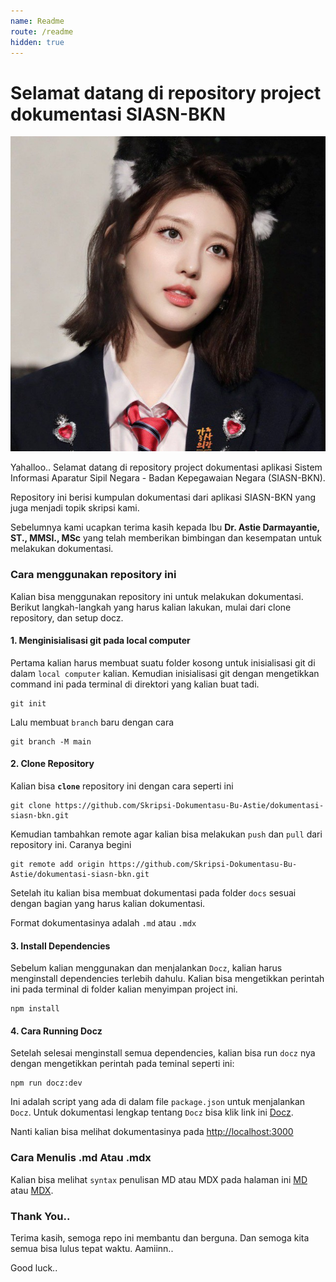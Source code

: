 ```yaml
---
name: Readme
route: /readme
hidden: true
---
```


# Selamat datang di repository project dokumentasi SIASN-BKN

![test gambar](./src/img/gaeul.jpg)

Yahalloo.. Selamat datang di repository project dokumentasi aplikasi Sistem Informasi Aparatur Sipil Negara - Badan Kepegawaian Negara (SIASN-BKN).

Repository ini berisi kumpulan dokumentasi dari aplikasi SIASN-BKN yang juga menjadi topik skripsi kami.

Sebelumnya kami ucapkan terima kasih kepada Ibu **Dr. Astie Darmayantie, ST., MMSI., MSc** yang telah memberikan bimbingan dan kesempatan untuk melakukan dokumentasi.

### Cara menggunakan repository ini

Kalian bisa menggunakan repository ini untuk melakukan dokumentasi. Berikut langkah-langkah yang harus kalian lakukan, mulai dari clone repository, dan setup docz.

#### 1. Menginisialisasi git pada local computer

Pertama kalian harus membuat suatu folder kosong untuk inisialisasi git di dalam `local computer` kalian. Kemudian inisialisasi git dengan mengetikkan command ini pada terminal di direktori yang kalian buat tadi.

```
git init
```

Lalu membuat `branch` baru dengan cara

```
git branch -M main
```

#### 2. Clone Repository

Kalian bisa **`clone`** repository ini dengan cara seperti ini

```
git clone https://github.com/Skripsi-Dokumentasu-Bu-Astie/dokumentasi-siasn-bkn.git
```

Kemudian tambahkan remote agar kalian bisa melakukan `push` dan `pull` dari repository ini. Caranya begini

```
git remote add origin https://github.com/Skripsi-Dokumentasu-Bu-Astie/dokumentasi-siasn-bkn.git
```

Setelah itu kalian bisa membuat dokumentasi pada folder `docs` sesuai dengan bagian yang harus kalian dokumentasi.

Format dokumentasinya adalah `.md` atau `.mdx`

#### 3. Install Dependencies

Sebelum kalian menggunakan dan menjalankan `Docz`, kalian harus menginstall dependencies terlebih dahulu. Kalian bisa mengetikkan perintah ini pada terminal di folder kalian menyimpan project ini.

```
npm install
```

#### 4. Cara Running Docz

Setelah selesai menginstall semua dependencies, kalian bisa run `docz` nya dengan mengetikkan perintah pada teminal seperti ini:

```
npm run docz:dev
```

Ini adalah script yang ada di dalam file `package.json` untuk menjalankan `Docz`. Untuk dokumentasi lengkap tentang `Docz` bisa klik link ini [Docz](https://www.docz.site/docs/getting-started).

Nanti kalian bisa melihat dokumentasinya pada [http://localhost:3000](http://localhost:3000)

### Cara Menulis .md Atau .mdx

Kalian bisa melihat `syntax` penulisan MD atau MDX pada halaman ini [MD](https://www.markdownguide.org/getting-started/) atau [MDX](https://mdxjs.com/docs/).

### Thank You..

Terima kasih, semoga repo ini membantu dan berguna. Dan semoga kita semua bisa lulus tepat waktu. Aamiinn..

Good luck..
